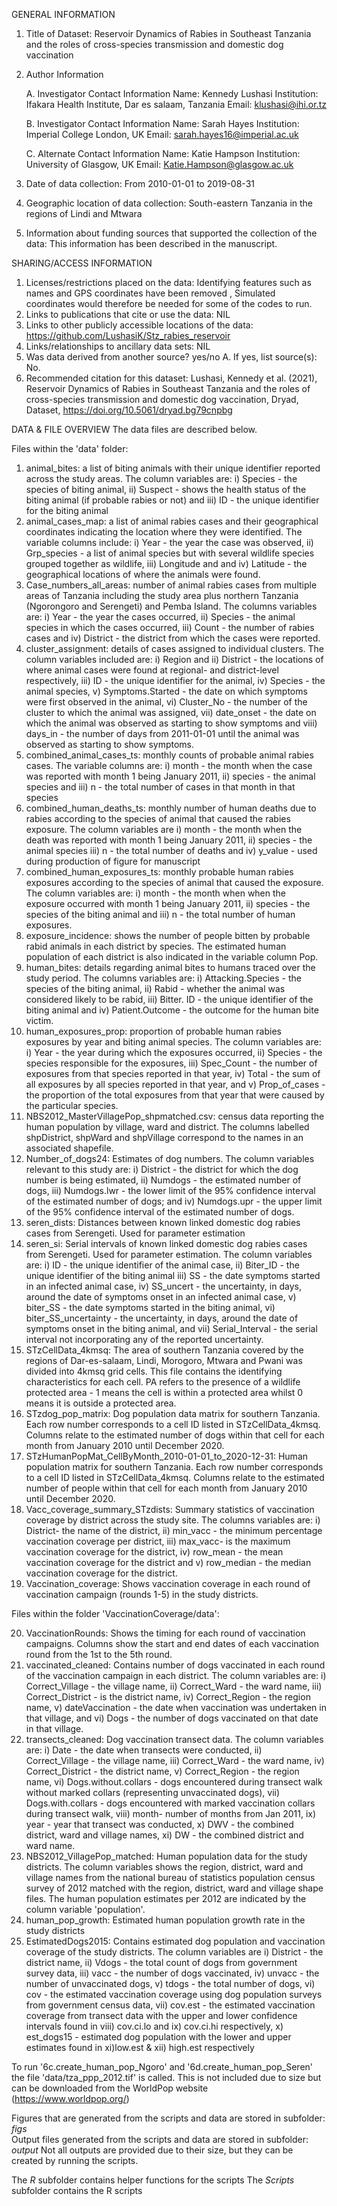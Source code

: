 GENERAL INFORMATION
1. Title of Dataset: Reservoir Dynamics of Rabies in Southeast Tanzania and the roles of cross-species transmission and domestic dog vaccination

2. Author Information

	A. Investigator Contact Information                                                                                                                                                    Name: Kennedy Lushasi
	     Institution: Ifakara Health Institute, Dar es salaam, Tanzania
	     Email: klushasi@ihi.or.tz

	B. Investigator Contact Information                                                                                                                                           	      Name: Sarah Hayes
             Institution:  Imperial College London, UK
	     Email: sarah.hayes16@imperial.ac.uk

	C. Alternate Contact Information                                                                                                                                                     Name: Katie Hampson
	    Institution: University of Glasgow, UK
	    Email: Katie.Hampson@glasgow.ac.uk
		
3. Date of data collection: From 2010-01-01 to 2019-08-31
4. Geographic location of data collection: South-eastern Tanzania in the regions of Lindi and Mtwara 
5. Information about funding sources that supported the collection of the data: This information has been described in the manuscript.

SHARING/ACCESS INFORMATION
1. Licenses/restrictions placed on the data: Identifying features such as names and GPS coordinates have been removed , Simulated coordinates would therefore be needed for some of the codes to run.
2. Links to publications that cite or use the data: NIL
3. Links to other publicly accessible locations of the data: https://github.com/LushasiK/Stz_rabies_reservoir
4. Links/relationships to ancillary data sets: NIL
5. Was data derived from another source? yes/no
	A. If yes, list source(s):  No.
6. Recommended citation for this dataset: Lushasi, Kennedy et al. (2021), Reservoir Dynamics of Rabies in Southeast Tanzania and the roles of cross-species transmission and domestic dog vaccination, Dryad, Dataset, https://doi.org/10.5061/dryad.bg79cnpbg

DATA & FILE OVERVIEW
The data files are described below.

Files within the 'data' folder:
1.	animal_bites: a list of biting animals with their unique identifier reported across the study areas. The column variables are: i) Species - the species of biting animal, ii) Suspect - shows the health status of the biting animal (if probable rabies or not) and iii) ID - the unique identifier for the biting animal
2.	animal_cases_map: a list of animal rabies cases and their geographical coordinates indicating the location where they were identified. The variable columns include: i) Year - the year the case was observed, ii) Grp_species - a list of animal species but with several wildlife species grouped together as wildlife, iii) Longitude and and iv)  Latitude - the geographical locations of where the animals were found.
3.	Case_numbers_all_areas: number of animal rabies cases from multiple areas of Tanzania including the study area plus northern Tanzania (Ngorongoro and Serengeti) and Pemba Island. The columns variables are:  i) Year - the year the cases occurred, ii) Species - the animal species in which the cases occurred, iii) Count - the number of rabies cases and iv) District - the district from which the cases were reported.
4.	cluster_assignment: details of cases assigned to individual clusters. The column variables included are: i) Region and ii) District - the locations of where animal cases were found at regional- and district-level respectively, iii) ID - the unique identifier for the animal, iv) Species - the animal species, v) Symptoms.Started - the date on which symptoms were first observed in the animal, vi) Cluster_No - the number of the cluster to which the animal was assigned, vii) date_onset - the date on which the animal was observed as starting to show symptoms and viii) days_in - the number of days from 2011-01-01 until the animal was observed as starting to show symptoms.
5.	combined_animal_cases_ts: monthly counts of probable animal rabies cases. The variable columns are: i) month - the month when the case was reported with month 1 being January 2011, ii) species - the animal species and iii) n - the total number of cases in that month in that species 
6.	combined_human_deaths_ts: monthly number of human deaths due to rabies according to the species of animal that caused the rabies exposure. The column variables are i) month - the month when the death was reported with month 1 being January 2011, ii) species - the animal species iii) n - the total number of deaths and iv) y_value - used during production of figure for manuscript
7.	combined_human_exposures_ts: monthly probable human rabies exposures according to the species of animal that caused the exposure. The column variables are: i) month - the month when when the exposure occurred with month 1 being January 2011, ii) species - the species of the biting animal and iii) n - the total number of human exposures.
8.	exposure_incidence: shows the number of people bitten by probable rabid animals in each district by species. The estimated  human population of each district is also indicated in the variable column Pop.
9.	human_bites: details regarding animal bites to humans traced over the study period. The columns variables are: i) Attacking.Species - the species of the biting animal, ii) Rabid - whether the animal was considered likely to be rabid, iii) Bitter. ID - the unique identifier of the biting animal and iv) Patient.Outcome - the outcome for the human bite victim. 
10.	human_exposures_prop: proportion of probable human rabies exposures by year and biting animal species. The column variables are: i) Year - the year during which the exposures occurred, ii) Species - the species responsible for the exposures, iii) Spec_Count - the number of exposures from that species reported in that year, iv) Total - the sum of all exposures by all species reported in that year, and v) Prop_of_cases - the proportion of the total exposures from that year that were caused by the particular species.
11.	NBS2012_MasterVillagePop_shpmatched.csv: census data reporting the human population by village, ward and district. The columns labelled shpDistrict, shpWard and shpVillage correspond to the names in an associated shapefile.
12.	Number_of_dogs24: Estimates of dog numbers. The column variables relevant to this study are: i) District - the district for which the dog number is being estimated, ii) Numdogs - the estimated number of dogs, iii) Numdogs.lwr - the lower limit of the 95% confidence interval of the estimated number of dogs; and iv) Numdogs.upr - the upper limit of the 95% confidence interval of the estimated number of dogs.
13.	seren_dists: Distances between known linked domestic dog rabies cases from Serengeti. Used for parameter estimation
14.	seren_si: Serial intervals of known linked domestic dog rabies cases from Serengeti. Used for parameter estimation. The column variables are: i) ID - the unique identifier of the animal case, ii) Biter_ID - the unique identifier of the biting animal iii) SS - the date symptoms started in an infected animal case, iv) SS_uncert - the uncertainty, in days, around the date of symptoms onset in an infected animal case, v) biter_SS - the date symptoms started in the biting animal, vi) biter_SS_uncertainty - the uncertainty, in days, around the date of symptoms onset in the biting animal, and vii) Serial_Interval - the serial interval not incorporating any of the reported uncertainty.
15.	STzCellData_4kmsq: The area of southern Tanzania covered by the regions of Dar-es-salaam, Lindi, Morogoro, Mtwara and Pwani was divided into 4kmsq grid cells. This file contains the identifying characteristics for each cell. PA refers to the presence of a wildlife protected area - 1 means the cell is within a protected area whilst 0 means it is outside a protected area.
16.	STzdog_pop_matrix: Dog population data matrix for southern Tanzania. Each row number corresponds to a cell ID listed in STzCellData_4kmsq. Columns relate to the estimated number of dogs within that cell for each month from January 2010 until December 2020.
17.	STzHumanPopMat_CellByMonth_2010-01-01_to_2020-12-31: Human population matrix for southern Tanzania. Each row number corresponds  to a cell ID listed in STzCellData_4kmsq. Columns relate to the estimated number of people within that cell for each month from January 2010 until December 2020.
18.	Vacc_coverage_summary_STzdists: Summary statistics of vaccination coverage by district across the study site. The columns variables are: i) District- the name of the district, ii) min_vacc - the  minimum percentage vaccination coverage per district, iii) max_vacc- is the maximum vaccination coverage for the district, iv) row_mean - the mean vaccination coverage for the district and v) row_median - the median vaccination coverage for the district.
19.	Vaccination_coverage: Shows vaccination coverage in each round of vaccination campaign (rounds 1-5) in the study districts.

Files within the folder 'VaccinationCoverage/data':

20.	VaccinationRounds: Shows the timing for each round of vaccination campaigns. Columns show the start and end dates of each vaccination round from the 1st to the 5th round.
21.	vaccinated_cleaned: Contains number of dogs vaccinated in each round of the vaccination campaign in each district. The column variables are: i) Correct_Village - the village name, ii) Correct_Ward - the ward name, iii) Correct_District - is the district name, iv) Correct_Region - the region name, v) dateVaccination - the date when vaccination was undertaken in that village, and vi) Dogs - the number of dogs vaccinated on that date in that village.
22.	transects_cleaned: Dog vaccination transect data. The column variables are: i) Date - the date when transects were conducted, ii) Correct_Village - the village name, iii) Correct_Ward - the ward name, iv) Correct_District - the district name, v) Correct_Region - the region name, vi) Dogs.without.collars - dogs encountered during transect walk without marked collars (representing unvaccinated dogs), vii) Dogs.with.collars - dogs encountered with marked vaccination collars during transect walk, viii) month- number of months from Jan 2011, ix) year - year that transect was conducted, x) DWV - the combined district, ward and village names, xi) DW - the combined district and ward name.
23.	NBS2012_VillagePop_matched: Human population data for the study districts. The column variables shows the region, district, ward and village names from the national bureau of statistics population census survey of 2012 matched with the region, district, ward and village shape files. The human population estimates per 2012 are indicated by the column variable 'population'.
24.	human_pop_growth: Estimated human population growth rate in the study districts
25.	EstimatedDogs2015: Contains estimated dog population and vaccination coverage of the study districts. The column variables are i) District - the district name, ii) Vdogs - the total count of dogs from government survey data, iii) vacc - the number of dogs vaccinated, iv) unvacc - the number of unvaccinated dogs, v) tdogs - the total number of dogs, vi) cov - the estimated vaccination coverage using dog population surveys from government census data, vii) cov.est - the estimated vaccination coverage from transect data with the upper and lower confidence intervals found in viii) cov.ci.lo and ix) cov.ci.hi respectively, x) est_dogs15 - estimated dog population with the lower and upper estimates found in xi)low.est & xii) high.est respectively

To run '6c.create_human_pop_Ngoro' and '6d.create_human_pop_Seren' the file 'data/tza_ppp_2012.tif' is called. This is not included due to size but can be downloaded from the WorldPop website (https://www.worldpop.org/)

Figures that are generated from the scripts and data are stored in subfolder: *figs*                                                                        
Output files generated from the scripts and data are stored in subfolder: *output*
Not all outputs are provided due to their size, but they can be created by running the scripts. 

The *R* subfolder contains helper functions for the scripts
The *Scripts* subfolder contains the R scripts


